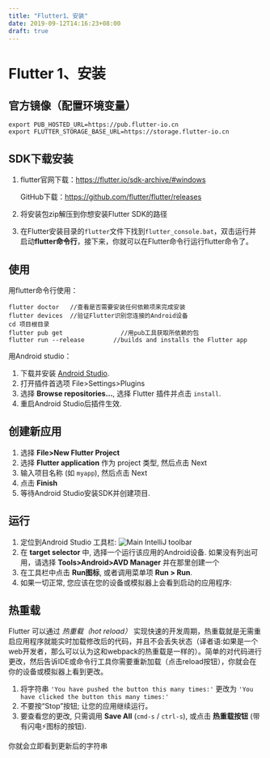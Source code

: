 ```yaml
---
title: "Flutter1、安装"
date: 2019-09-12T14:16:23+08:00
draft: true
---
```


# Flutter 1、安装

## 官方镜像（配置环境变量）

```
export PUB_HOSTED_URL=https://pub.flutter-io.cn
export FLUTTER_STORAGE_BASE_URL=https://storage.flutter-io.cn
```

## SDK下载安装

1. flutter官网下载：https://flutter.io/sdk-archive/#windows

   GitHub下载：https://github.com/flutter/flutter/releases

2. 将安装包zip解压到你想安装Flutter SDK的路径

3. 在Flutter安装目录的`flutter`文件下找到`flutter_console.bat`，双击运行并启动**flutter命令行**，接下来，你就可以在Flutter命令行运行flutter命令了。

## 使用

用flutter命令行使用：

```commandline
flutter doctor   //查看是否需要安装任何依赖项来完成安装
flutter devices  //验证Flutter识别您连接的Android设备
cd 项目根目录
flutter pub get                //用pub工具获取所依赖的包
flutter run --release        //builds and installs the Flutter app
```

用Android studio：

1. 下载并安装 [Android Studio](https://developer.android.com/studio/index.html).
2. 打开插件首选项 File>Settings>Plugins
3. 选择 **Browse repositories…**, 选择 Flutter 插件并点击 `install`.
4. 重启Android Studio后插件生效.

## 创建新应用

1. 选择 **File>New Flutter Project**
2. 选择 **Flutter application** 作为 project 类型, 然后点击 Next
3. 输入项目名称 (如 `myapp`), 然后点击 Next
4. 点击 **Finish**
5. 等待Android Studio安装SDK并创建项目.

## 运行

1. 定位到Android Studio 工具栏:
   ![Main IntelliJ toolbar](https://flutterchina.club/images/intellij/main-toolbar.png)
2. 在 **target selector** 中, 选择一个运行该应用的Android设备. 如果没有列出可用，请选择 **Tools>Android>AVD Manager** 并在那里创建一个
3. 在工具栏中点击 **Run图标**, 或者调用菜单项 **Run > Run**.
4. 如果一切正常, 您应该在您的设备或模拟器上会看到启动的应用程序:

## 热重载

Flutter 可以通过 *热重载（hot reload）* 实现快速的开发周期，热重载就是无需重启应用程序就能实时加载修改后的代码，并且不会丢失状态（译者语:如果是一个web开发者，那么可以认为这和webpack的热重载是一样的）。简单的对代码进行更改，然后告诉IDE或命令行工具你需要重新加载（点击reload按钮），你就会在你的设备或模拟器上看到更改。

1. 将字符串
   `'You have pushed the button this many times:'` 更改为
   `'You have clicked the button this many times:'`
2. 不要按“Stop”按钮; 让您的应用继续运行。
3. 要查看您的更改, 只需调用 **Save All** (`cmd-s` / `ctrl-s`), 或点击 **热重载按钮** (带有闪电⚡️图标的按钮).

你就会立即看到更新后的字符串


